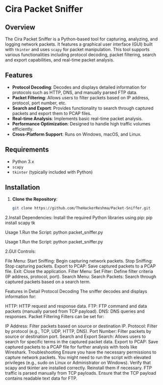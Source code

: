 # Cira Packet Sniffer

## Overview

The Cira Packet Sniffer is a Python-based tool for capturing, analyzing, and logging network packets. It features a graphical user interface (GUI) built with `tkinter` and uses `scapy` for packet manipulation. This tool supports various functionalities including protocol decoding, packet filtering, search and export capabilities, and real-time packet analysis.

## Features

- **Protocol Decoding**: Decodes and displays detailed information for protocols such as HTTP, DNS, and manually parsed FTP data.
- **Packet Filtering**: Allows users to filter packets based on IP address, protocol, port number, etc.
- **Search and Export**: Provides functionality to search through captured packets and export them to PCAP files.
- **Real-time Analysis**: Implements basic real-time packet analysis.
- **Performance Optimization**: Designed to handle high traffic volumes efficiently.
- **Cross-Platform Support**: Runs on Windows, macOS, and Linux.

## Requirements

- Python 3.x
- `scapy`
- `tkinter` (typically included with Python)

## Installation

1. **Clone the Repository**:
   ```sh
   git clone https://github.com/TheHackerReshma/Packet-Sniffer.git

2.Install Dependencies:
Install the required Python libraries using pip:
pip install scapy tk


Usage
1.Run the Script:
python packet_sniffer.py

Usage
1.Run the Script:
python packet_sniffer.py

2.GUI Controls:

File Menu:
Start Sniffing: Begin capturing network packets.
Stop Sniffing: Stop capturing packets.
Export to PCAP: Save captured packets to a PCAP file.
Exit: Close the application.
Filter Menu:
Set Filter: Define filter criteria (IP address, protocol, port).
Search Menu:
Search Packets: Search through captured packets based on a search term.

Features in Detail
Protocol Decoding
The sniffer decodes and displays information for:

HTTP: HTTP request and response data.
FTP: FTP command and data packets (manually parsed from TCP payload).
DNS: DNS queries and responses.
Packet Filtering
Filters can be set for:

IP Address: Filter packets based on source or destination IP.
Protocol: Filter by protocol (e.g., TCP, UDP, HTTP, DNS).
Port Number: Filter packets by source or destination port.
Search and Export
Search: Allows users to search for specific terms in the captured packet data.
Export to PCAP: Save captured packets to a PCAP file for further analysis with tools like Wireshark.
Troubleshooting
Ensure you have the necessary permissions to capture network packets. You might need to run the script with elevated privileges (e.g., sudo on Linux or Administrator on Windows).
Verify that scapy and tkinter are installed correctly. Reinstall them if necessary.
FTP traffic is parsed manually from TCP payloads. Ensure that the TCP payload contains readable text data for FTP.



